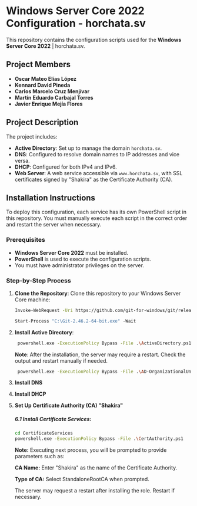 # Windows Server Core 2022 Configuration - horchata.sv

This repository contains the configuration scripts used for the **Windows Server Core 2022** | horchata.sv.

## Project Members

- **Oscar Mateo Elías López**
- **Kennard David Pineda**
- **Carlos Marcelo Cruz Menjívar**
- **Martín Eduardo Carbajal Torres**
- **Javier Enrique Mejía Flores**

## Project Description

The project includes:

- **Active Directory**: Set up to manage the domain `horchata.sv`.
- **DNS**: Configured to resolve domain names to IP addresses and vice versa.
- **DHCP**: Configured for both IPv4 and IPv6.
- **Web Server**: A web service accessible via `www.horchata.sv`, with SSL certificates signed by "Shakira" as the Certificate Authority (CA).

## Installation Instructions

To deploy this configuration, each service has its own PowerShell script in this repository. You must manually execute each script in the correct order and restart the server when necessary.

### Prerequisites

- **Windows Server Core 2022** must be installed.
- **PowerShell** is used to execute the configuration scripts.
- You must have administrator privileges on the server.

### Step-by-Step Process

1. **Clone the Repository**:
   Clone this repository to your Windows Server Core machine:

   ```bash
   Invoke-WebRequest -Uri https://github.com/git-for-windows/git/releases/download/v2.46.2.windows.1/Git-2.46.2-64-bit.exe -OutFile C:\Git-2.46.2-64-bit.exe
   ```

   ```bash
   Start-Process "C:\Git-2.46.2-64-bit.exe" -Wait
   ```
   
3. **Install Active Directory**:

   ```bash
    powershell.exe -ExecutionPolicy Bypass -File .\ActiveDirectory.ps1
   ```

    **Note**: After the installation, the server may require a restart. Check the output and restart manually if needed.

   ```bash
    powershell.exe -ExecutionPolicy Bypass -File .\AD-OrganizationalUnit.ps1
   ```

4. **Install DNS**

5. **Install DHCP**

6. **Set Up Certificate Authority (CA) "Shakira"**

   ##### 6.1 Install Certificate Services:
   ```bash
   cd CertificateServices
   powershell.exe -ExecutionPolicy Bypass -File .\CertAuthority.ps1
   ```
   **Note:** Executing next process, you will be prompted to provide parameters such as:
   
   **CA Name:** Enter "Shakira" as the name of the Certificate Authority.
   
   **Type of CA:** Select StandaloneRootCA when prompted.

   The server may request a restart after installing the role. Restart if necessary.
